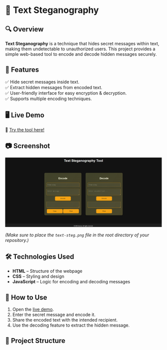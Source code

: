 # 📝 Text Steganography

## 🔍 Overview  
**Text Steganography** is a technique that hides secret messages within text, making them undetectable to unauthorized users. This project provides a simple web-based tool to encode and decode hidden messages securely.

## 🚀 Features  
✅ Hide secret messages inside text.  
✅ Extract hidden messages from encoded text.  
✅ User-friendly interface for easy encryption & decryption.  
✅ Supports multiple encoding techniques.  

## 🖥️ Live Demo  
🔗 [Try the tool here!](https://azeezafarhanashaik.github.io/text-stegnography/)

## 📷 Screenshot  
![Text Steganography](text-steg.png)

*(Make sure to place the `text-steg.png` file in the root directory of your repository.)*

## 🛠️ Technologies Used  
- **HTML** – Structure of the webpage  
- **CSS** – Styling and design  
- **JavaScript** – Logic for encoding and decoding messages  

## 📌 How to Use  
1. Open the [live demo](https://azeezafarhanashaik.github.io/text-stegnography/).  
2. Enter the secret message and encode it.  
3. Share the encoded text with the intended recipient.  
4. Use the decoding feature to extract the hidden message.  

## 📂 Project Structure  
